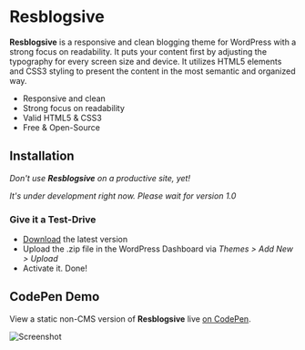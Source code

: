 # Resblogsive

**Resblogsive** is a responsive and clean blogging theme for WordPress with a strong focus on readability. It puts your content first by adjusting the typography for every screen size and device. It utilizes HTML5 elements and CSS3 styling to present  the content in the most semantic and organized way.

- Responsive and clean
- Strong focus on readability
- Valid HTML5 & CSS3
- Free & Open-Source

## Installation

*Don't use __Resblogsive__ on a productive site, yet!*

*It's under development right now. Please wait for version 1.0*

### Give it a Test-Drive

- [Download](https://github.com/reimersjan/resblogsive/releases) the latest version
- Upload the .zip file in the WordPress Dashboard via *Themes > Add New > Upload*
- Activate it. Done! 

## CodePen Demo

View a static non-CMS version of **Resblogsive** live [on CodePen](http://codepen.io/janreimers/pen/gzctw).

![Screenshot](http://f.cl.ly/items/1V1p1s2Y1X2J252V3L0t/Bildschirmfoto%202013-08-30%20um%2009.11.48.png)
